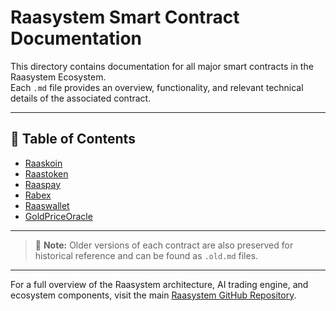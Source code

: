 ﻿# Raasystem Smart Contract Documentation

This directory contains documentation for all major smart contracts in the Raasystem Ecosystem.  
Each `.md` file provides an overview, functionality, and relevant technical details of the associated contract.

---

## 📄 Table of Contents

- [Raaskoin](./Raaskoin.md)
- [Raastoken](./Raastoken.md)
- [Raaspay](./Raaspay.md)
- [Rabex](./Rabex.md)
- [Raaswallet](./Raaswallet.md)
- [GoldPriceOracle](./GoldPriceOracle.md)

---

> 📝 **Note:** Older versions of each contract are also preserved for historical reference and can be found as `.old.md` files.

---

For a full overview of the Raasystem architecture, AI trading engine, and ecosystem components, visit the main [Raasystem GitHub Repository](https://github.com/RaasystemEcosystem/Raasystem-Site).
